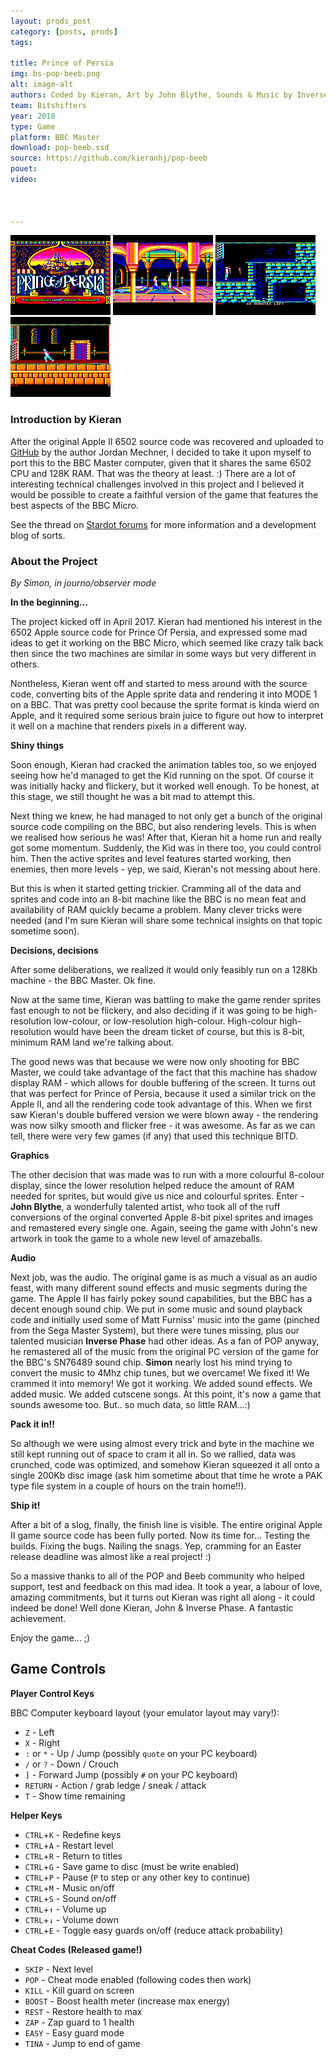 ```yaml
---
layout: prods_post
category: [posts, prods]
tags: 

title: Prince of Persia
img: bs-pop-beeb.png
alt: image-alt
authors: Coded by Kieran, Art by John Blythe, Sounds & Music by Inverse Phase, Support code by Simon
team: Bitshifters
year: 2018
type: Game
platform: BBC Master
download: pop-beeb.ssd
source: https://github.com/kieranhj/pop-beeb
pouet: 
video: 



---
```


<img src="https://github.com/kieranhj/pop-beeb/raw/master/Notes/TitleScreen.png" width="160" height="128" />
<img src="https://github.com/kieranhj/pop-beeb/raw/master/Notes/PrincessScreen.png" width="160" height="128" />
<img src="https://github.com/kieranhj/pop-beeb/raw/master/Notes/LevelScreen1.png" width="160" height="128" />
<img src="https://github.com/kieranhj/pop-beeb/raw/master/Notes/LevelScreen2.png" width="160" height="128" />

### **Introduction by Kieran**

After the original Apple II 6502 source code was recovered and uploaded to [GitHub](https://github.com/jmechner/Prince-of-Persia-Apple-II) by the author Jordan Mechner, I decided to take it upon myself to port this to the BBC Master computer, given that it shares the same 6502 CPU and 128K RAM. That was the theory at least. :) There are a lot of interesting technical challenges involved in this project and I believed it would be possible to create a faithful version of the game that features the best aspects of the BBC Micro.

See the thread on [Stardot forums](http://stardot.org.uk/forums/viewtopic.php?f=53&t=13079) for more information and a development blog of sorts.

### **About the Project**

*By Simon, in journo/observer mode*

**In the beginning...**

The project kicked off in April 2017. Kieran had mentioned his interest in the 6502 Apple source code for Prince Of Persia, and expressed some mad ideas to get it working on the BBC Micro, which seemed like crazy talk back then since the two machines are similar in some ways but very different in others.

Nontheless, Kieran went off and started to mess around with the source code, converting bits of the Apple sprite data and rendering it into MODE 1 on a BBC. That was pretty cool because the sprite format is kinda wierd on Apple, and it required some serious brain juice to figure out how to interpret it well on a machine that renders pixels in a different way. 

**Shiny things**

Soon enough, Kieran had cracked the animation tables too, so we enjoyed seeing how he'd managed to get the Kid running on the spot. Of course it was initially hacky and flickery, but it worked well enough. To be honest, at this stage, we still thought he was a bit mad to attempt this.

Next thing we knew, he had managed to not only get a bunch of the original source code compiling on the BBC, but also rendering levels. This is when we realised how serious he was! After that, Kieran hit a home run and really got some momentum. Suddenly, the Kid was in there too, you could control him. Then the active sprites and level features started working, then enemies, then more levels - yep, we said, Kieran's not messing about here.

But this is when it started getting trickier. Cramming all of the data and sprites and code into an 8-bit machine like the BBC is no mean feat and  availability of RAM quickly became a problem. Many clever tricks were needed (and I'm sure Kieran will share some technical insights on that topic sometime soon).

**Decisions, decisions**

After some deliberations, we realized it would only feasibly run on a 128Kb machine - the BBC Master. Ok fine.

Now at the same time, Kieran was battling to make the game render sprites fast enough to not be flickery, and also deciding if it was going to be high-resolution low-colour, or low-resolution high-colour. High-colour high-resolution would have been the dream ticket of course, but this is 8-bit, minimum RAM land we're talking about.

The good news was that because we were now only shooting for BBC Master, we could take advantage of the fact that this machine has shadow display RAM - which allows for double buffering of the screen. It turns out that was perfect for Prince of Persia, because it used a similar trick on the Apple II, and all the rendering code took advantage of this. When we first saw Kieran's double buffered version we were blown away - the rendering was now silky smooth and flicker free - it was awesome. As far as we can tell, there were very few games (if any) that used this technique BITD.

**Graphics**

The other decision that was made was to run with a more colourful 8-colour display, since the lower resolution helped reduce the amount of RAM needed for sprites, but would give us nice and colourful sprites. Enter - **John Blythe**, a wonderfully talented artist, who took all of the ruff conversions of the orginal converted Apple 8-bit pixel sprites and images and remastered every single one. Again, seeing the game with John's new artwork in took the game to a whole new level of amazeballs.

**Audio**

Next job, was the audio. The original game is as much a visual as an audio feast, with many different sound effects and music segments during the game. The Apple II has fairly pokey sound capabilities, but the BBC has a decent enough sound chip. We put in some music and sound playback code and initially used some of Matt Furniss' music into the game (pinched from the Sega Master System), but there were tunes missing, plus our talented musician **Inverse Phase** had other ideas. As a fan of POP anyway, he remastered all of the music from the original PC version of the game for the BBC's SN76489 sound chip. **Simon** nearly lost his mind trying to convert the music to 4Mhz chip tunes, but we overcame! We fixed it! We crammed it into memory! We got it working. We added sound effects. We added music. We added cutscene songs. At this point, it's now a game that sounds awesome too. But.. so much data, so little RAM...:) 

**Pack it in!!**

So although we were using almost every trick and byte in the machine we still kept running out of space to cram it all in. So we rallied, data was crunched, code was optimized, and somehow Kieran squeezed it all onto a single 200Kb disc image (ask him sometime about that time he wrote a PAK type file system in a couple of hours on the train home!!).

**Ship it!**

After a bit of a slog, finally, the finish line is visible. The entire original Apple II game source code has been fully ported. Now its time for... Testing the builds. Fixing the bugs. Nailing the snags. Yep, cramming for an Easter release deadline was almost like a real project! :)

So a massive thanks to all of the POP and Beeb community who helped support, test and feedback on this mad idea. It took a year, a labour of love, amazing commitments, but it turns out Kieran was right all along - it could indeed be done! Well done Kieran, John & Inverse Phase. A fantastic achievement.


Enjoy the game... ;)

 






## Game Controls

**Player Control Keys**

BBC Computer keyboard layout (your emulator layout may vary!):

* `Z` - Left
* `X` - Right
* `:` or `*` - Up / Jump (possibly  `quote` on your PC keyboard)
* `/` or `?` - Down / Crouch
* `]` - Forward Jump (possibly `#` on your PC keyboard)
* `RETURN` - Action / grab ledge / sneak / attack
* `T` - Show time remaining

**Helper Keys**

* `CTRL`+`K` - Redefine keys
* `CTRL`+`A` - Restart level
* `CTRL`+`R` - Return to titles
* `CTRL`+`G` - Save game to disc (must be write enabled)
* `CTRL`+`P` - Pause (`P` to step or any other key to continue)
* `CTRL`+`M` - Music on/off 
* `CTRL`+`S` - Sound on/off
* `CTRL`+`↑` - Volume up
* `CTRL`+`↓` - Volume down
* `CTRL`+`E` - Toggle easy guards on/off (reduce attack probability)

**Cheat Codes (Released game!)**

* `SKIP` - Next level
* `POP` - Cheat mode enabled (following codes then work)
* `KILL` - Kill guard on screen
* `BOOST` - Boost health meter (increase max energy)
* `REST` - Restore health to max
* `ZAP` - Zap guard to 1 health
* `EASY` - Easy guard mode
* `TINA` - Jump to end of game

